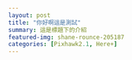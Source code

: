 ```yaml
---
layout: post
title: "你好啊這是測試"
summary: 這是標題下的介紹
featured-img: shane-rounce-205187
categories: [Pixhawk2.1, Here+]
---
```


